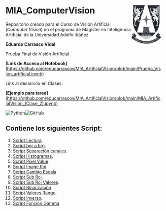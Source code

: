 # MIA_ComputerVision <img src="img/logo.png" align="right" width = "95px"/>
 
Repositorio creado para el Curso de Visión Artificial (_Computer Vision_) en el programa de Magister en Inteligencia Artificial de la Universidad Adolfo Ibáñez

**Eduardo Carrasco Vidal**

Prueba Final de Visión Artificial

**[Link de Acceso al Notebook]**(https://github.com/educarrascov/MIA_ArtificialVision/blob/main/Prueba_Vision_artificial.ipynb)

Link al desarrollo en Clases:

**[Ejemplo para tarea]**(https://github.com/educarrascov/MIA_ArtificialVision/blob/main/MIA_ArtificialVision_(Clase_2).ipynb)
 
![Python](https://img.shields.io/badge/python-%2314354C.svg)![GitHub](https://img.shields.io/badge/github-%23121011.svg)
## Contiene los siguientes Script:

1. [Script Lectura]().
2. [Script bgr a brg]().
3. [Script Separación canales]().
4. [Script Histogramas]().
5. [Script Pixel Value]().
6. [Script Image Roi]().
7. [Script Cambio Escala]().
8. [Script Sub Roi]().
9. [Script Sub Roi Valores]().
10. [Script Binarización]().
11. [Script Valores Rango]().
12. [Script Inverso]().
13. [Script Función Gamma]().

